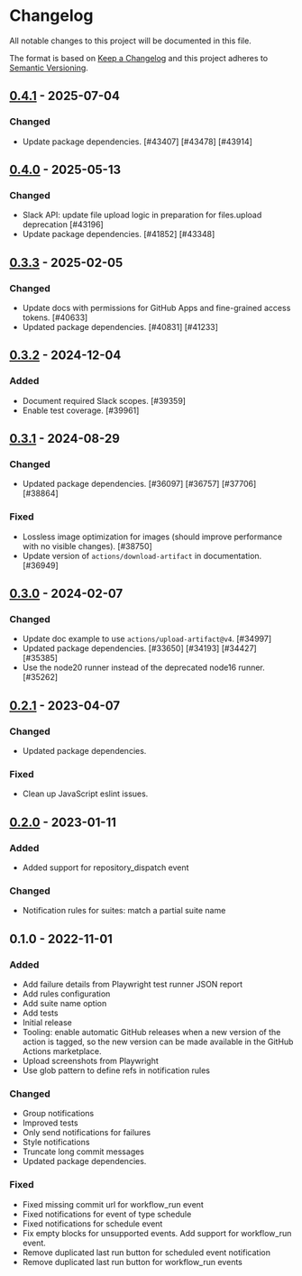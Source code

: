 # Changelog

All notable changes to this project will be documented in this file.

The format is based on [Keep a Changelog](https://keepachangelog.com/en/1.0.0/)
and this project adheres to [Semantic Versioning](https://semver.org/spec/v2.0.0.html).

## [0.4.1] - 2025-07-04
### Changed
- Update package dependencies. [#43407] [#43478] [#43914]

## [0.4.0] - 2025-05-13
### Changed
- Slack API: update file upload logic in preparation for files.upload deprecation [#43196]
- Update package dependencies. [#41852] [#43348]

## [0.3.3] - 2025-02-05
### Changed
- Update docs with permissions for GitHub Apps and fine-grained access tokens. [#40633]
- Updated package dependencies. [#40831] [#41233]

## [0.3.2] - 2024-12-04
### Added
- Document required Slack scopes. [#39359]
- Enable test coverage. [#39961]

## [0.3.1] - 2024-08-29
### Changed
- Updated package dependencies. [#36097] [#36757] [#37706] [#38864]

### Fixed
- Lossless image optimization for images (should improve performance with no visible changes). [#38750]
- Update version of `actions/download-artifact` in documentation. [#36949]

## [0.3.0] - 2024-02-07
### Changed
- Update doc example to use `actions/upload-artifact@v4`. [#34997]
- Updated package dependencies. [#33650] [#34193] [#34427] [#35385]
- Use the node20 runner instead of the deprecated node16 runner. [#35262]

## [0.2.1] - 2023-04-07
### Changed
- Updated package dependencies.

### Fixed
- Clean up JavaScript eslint issues.

## [0.2.0] - 2023-01-11
### Added
- Added support for repository_dispatch event

### Changed
- Notification rules for suites: match a partial suite name

## 0.1.0 - 2022-11-01
### Added
- Add failure details from Playwright test runner JSON report
- Add rules configuration
- Add suite name option
- Add tests
- Initial release
- Tooling: enable automatic GitHub releases when a new version of the action is tagged, so the new version can be made available in the GitHub Actions marketplace.
- Upload screenshots from Playwright
- Use glob pattern to define refs in notification rules

### Changed
- Group notifications
- Improved tests
- Only send notifications for failures
- Style notifications
- Truncate long commit messages
- Updated package dependencies.

### Fixed
- Fixed missing commit url for workflow_run event
- Fixed notifications for event of type schedule
- Fixed notifications for schedule event
- Fix empty blocks for unsupported events. Add support for workflow_run event.
- Remove duplicated last run button for scheduled event notification
- Remove duplicated last run button for workflow_run events

[0.4.1]: https://github.com/Automattic/action-test-results-to-slack/compare/v0.4.0...v0.4.1
[0.4.0]: https://github.com/Automattic/action-test-results-to-slack/compare/v0.3.3...v0.4.0
[0.3.3]: https://github.com/Automattic/action-test-results-to-slack/compare/v0.3.2...v0.3.3
[0.3.2]: https://github.com/Automattic/action-test-results-to-slack/compare/v0.3.1...v0.3.2
[0.3.1]: https://github.com/Automattic/action-test-results-to-slack/compare/v0.3.0...v0.3.1
[0.3.0]: https://github.com/Automattic/action-test-results-to-slack/compare/v0.2.1...v0.3.0
[0.2.1]: https://github.com/Automattic/action-test-results-to-slack/compare/v0.2.0...v0.2.1
[0.2.0]: https://github.com/Automattic/action-test-results-to-slack/compare/v0.1.0...v0.2.0
